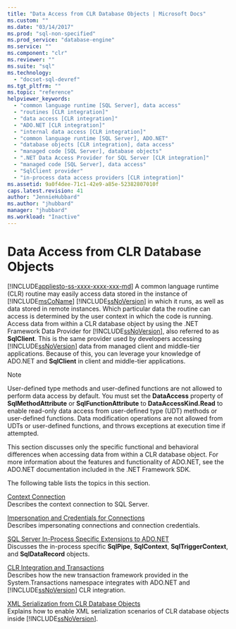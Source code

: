```yaml
---
title: "Data Access from CLR Database Objects | Microsoft Docs"
ms.custom: ""
ms.date: "03/14/2017"
ms.prod: "sql-non-specified"
ms.prod_service: "database-engine"
ms.service: ""
ms.component: "clr"
ms.reviewer: ""
ms.suite: "sql"
ms.technology: 
  - "docset-sql-devref"
ms.tgt_pltfrm: ""
ms.topic: "reference"
helpviewer_keywords: 
  - "common language runtime [SQL Server], data access"
  - "routines [CLR integration]"
  - "data access [CLR integration]"
  - "ADO.NET [CLR integration]"
  - "internal data access [CLR integration]"
  - "common language runtime [SQL Server], ADO.NET"
  - "database objects [CLR integration], data access"
  - "managed code [SQL Server], database objects"
  - ".NET Data Access Provider for SQL Server [CLR integration]"
  - "managed code [SQL Server], data access"
  - "SqlClient provider"
  - "in-process data access providers [CLR integration]"
ms.assetid: 9a0f4dee-71c1-42e9-a85e-52382807010f
caps.latest.revision: 41
author: "JennieHubbard"
ms.author: "jhubbard"
manager: "jhubbard"
ms.workload: "Inactive"
---
```

# Data Access from CLR Database Objects
[!INCLUDE[appliesto-ss-xxxx-xxxx-xxx-md](../../../includes/appliesto-ss-xxxx-xxxx-xxx-md.md)]
  A common language runtime (CLR) routine may easily access data stored in the instance of [!INCLUDE[msCoName](../../../includes/msconame-md.md)] [!INCLUDE[ssNoVersion](../../../includes/ssnoversion-md.md)] in which it runs, as well as data stored in remote instances. Which particular data the routine can access is determined by the user context in which the code is running. Access data from within a CLR database object by using the .NET Framework Data Provider for [!INCLUDE[ssNoVersion](../../../includes/ssnoversion-md.md)], also referred to as **SqlClient**. This is the same provider used by developers accessing [!INCLUDE[ssNoVersion](../../../includes/ssnoversion-md.md)] data from managed client and middle-tier applications. Because of this, you can leverage your knowledge of ADO.NET and **SqlClient** in client and middle-tier applications.  
  
> [!NOTE]  
>  User-defined type methods and user-defined functions are not allowed to perform data access by default. You must set the **DataAccess** property of **SqlMethodAttribute** or **SqlFunctionAttribute** to **DataAccessKind.Read** to enable read-only data access from user-defined type (UDT) methods or user-defined functions. Data modification operations are not allowed from UDTs or user-defined functions, and throws exceptions at execution time if attempted.  
  
 This section discusses only the specific functional and behavioral differences when accessing data from within a CLR database object. For more information about the features and functionality of ADO.NET, see the ADO.NET documentation included in the .NET Framework SDK.  
  
 The following table lists the topics in this section.  
  
 [Context Connection](../../../relational-databases/clr-integration/data-access/context-connection.md)  
 Describes the context connection to SQL Server.  
  
 [Impersonation and Credentials for Connections](../../../relational-databases/clr-integration/data-access/impersonation-and-credentials-for-connections.md)  
 Describes impersonating connections and connection credentials.  
  
 [SQL Server In-Process Specific Extensions to ADO.NET](../../../relational-databases/clr-integration-data-access-in-process-ado-net/sql-server-in-process-specific-extensions-to-ado-net.md)  
 Discusses the in-process specific **SqlPipe**, **SqlContext**, **SqlTriggerContext**, and **SqlDataRecord** objects.  
  
 [CLR Integration and Transactions](../../../relational-databases/clr-integration-data-access-transactions/clr-integration-and-transactions.md)  
 Describes how the new transaction framework provided in the System.Transactions namespace integrates with ADO.NET and [!INCLUDE[ssNoVersion](../../../includes/ssnoversion-md.md)] CLR integration.  
  
 [XML Serialization from CLR Database Objects](http://msdn.microsoft.com/library/ac84339b-9384-4710-bebc-01607864a344)  
 Explains how to enable XML serialization scenarios of CLR database objects inside [!INCLUDE[ssNoVersion](../../../includes/ssnoversion-md.md)].  
  
  

